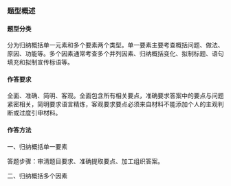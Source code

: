 ### 题型概述
#### 题型分类
分为归纳概括单一元素和多个要素两个类型。单一要素主要考查概括问题、做法、原因、功能等。多个因素通常考查多个并列因素、归纳概括变化、拟制标题、语句填充和拟制宣传标语等。
#### 作答要求
全面、准确、简明、客观。全面包含所有相关要点，准确要求答案中的要点与问题紧密相关，简明要求语言精炼，客观要求要点必须来自材料不能添加个人的主观判断或过度引申材料。
#### 作答方法
一、归纳概括单一要素

答题步骤：审清题目要求、准确提取要点、加工组织答案。

二、归纳概括多个因素


